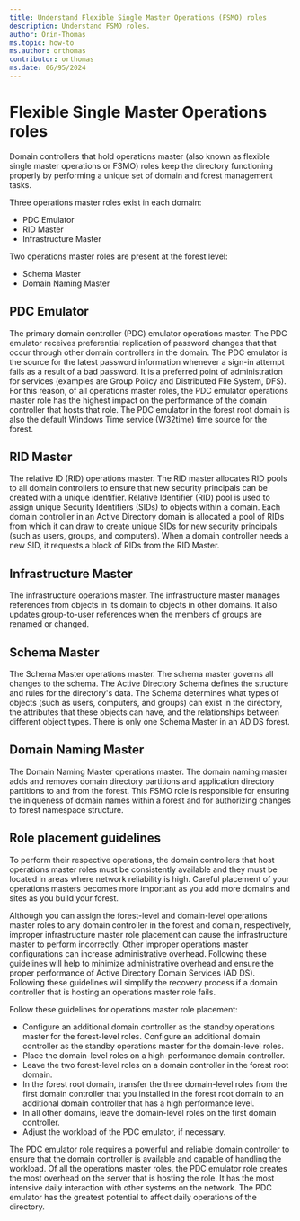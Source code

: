 ```yaml
---
title: Understand Flexible Single Master Operations (FSMO) roles
description: Understand FSMO roles.
author: Orin-Thomas
ms.topic: how-to
ms.author: orthomas
contributor: orthomas
ms.date: 06/95/2024
---
```

# Flexible Single Master Operations roles

Domain controllers that hold operations master (also known as flexible single master operations or FSMO) roles keep the directory functioning properly by performing a unique set of domain and forest management tasks.

Three operations master roles exist in each domain:
- PDC Emulator
- RID Master
- Infrastructure Master

Two operations master roles are present at the forest level:
- Schema Master
- Domain Naming Master

## PDC Emulator

The primary domain controller (PDC) emulator operations master. The PDC emulator receives preferential replication of password changes that that occur through other domain controllers in the domain. The PDC emulator is the source for the latest password information whenever a sign-in attempt fails as a result of a bad password. It is a preferred point of administration for services (examples are Group Policy and Distributed File System, DFS). For this reason, of all operations master roles, the PDC emulator operations master role has the highest impact on the performance of the domain controller that hosts that role. The PDC emulator in the forest root domain is also the default Windows Time service (W32time) time source for the forest.

## RID Master

The relative ID (RID) operations master. The RID master allocates RID pools to all domain controllers to ensure that new security principals can be created with a unique identifier. Relative Identifier (RID) pool is used to assign unique Security Identifiers (SIDs) to objects within a domain. Each domain controller in an Active Directory domain is allocated a pool of RIDs from which it can draw to create unique SIDs for new security principals (such as users, groups, and computers). When a domain controller needs a new SID, it requests a block of RIDs from the RID Master.

## Infrastructure Master

The infrastructure operations master. The infrastructure master manages references from objects in its domain to objects in other domains. It also updates group-to-user references when the members of groups are renamed or changed.

## Schema Master

The Schema Master operations master. The schema master governs all changes to the schema. The Active Directory Schema defines the structure and rules for the directory's data. The Schema determines what types of objects (such as users, computers, and groups) can exist in the directory, the attributes that these objects can have, and the relationships between different object types. There is only one Schema Master in an AD DS forest.

## Domain Naming Master

The Domain Naming Master operations master. The domain naming master adds and removes domain directory partitions and application directory partitions to and from the forest. This FSMO role is responsible for ensuring the iniqueness of domain names within a forest and for authorizing changes to forest namespace structure.

## Role placement guidelines

To perform their respective operations, the domain controllers that host operations master roles must be consistently available and they must be located in areas where network reliability is high. Careful placement of your operations masters becomes more important as you add more domains and sites as you build your forest.

Although you can assign the forest-level and domain-level operations master roles to any domain controller in the forest and domain, respectively, improper infrastructure master role placement can cause the infrastructure master to perform incorrectly. Other improper operations master configurations can increase administrative overhead. Following these guidelines will help to minimize administrative overhead and ensure the proper performance of Active Directory Domain Services (AD DS). Following these guidelines will simplify the recovery process if a domain controller that is hosting an operations master role fails.

Follow these guidelines for operations master role placement:

- Configure an additional domain controller as the standby operations master for the forest-level roles. Configure an additional domain controller as the standby operations master for the domain-level roles.
- Place the domain-level roles on a high-performance domain controller.
- Leave the two forest-level roles on a domain controller in the forest root domain.
- In the forest root domain, transfer the three domain-level roles from the first domain controller that you installed in the forest root domain to an additional domain controller that has a high performance level.
- In all other domains, leave the domain-level roles on the first domain controller.
- Adjust the workload of the PDC emulator, if necessary.

The PDC emulator role requires a powerful and reliable domain controller to ensure that the domain controller is available and capable of handling the workload. Of all the operations master roles, the PDC emulator role creates the most overhead on the server that is hosting the role. It has the most intensive daily interaction with other systems on the network. The PDC emulator has the greatest potential to affect daily operations of the directory.

